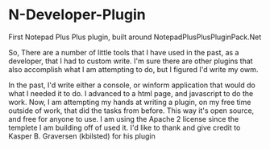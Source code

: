 # N-Developer-Plugin
First Notepad Plus Plus plugin, built around NotepadPlusPlusPluginPack.Net

So, 
There are a number of little tools that I have used in the past, as a developer, that I had to custom write.
I'm sure there are other plugins that also accomplish what I am attempting to do, but I figured I'd write my owm.

In the past, I'd write either a console, or winform application that would do what I needed it to do. I advanced to a html page, and javascript to do the work. Now, I am attempting my hands at writing a plugin, on my free time outside of work, that did the tasks from before. This way it's open source, and free for anyone to use. 
I am using the Apache 2 license since the templete I am building off of used it. I'd like to thank and give credit to Kasper B. Graversen (kbilsted) for his plugin
